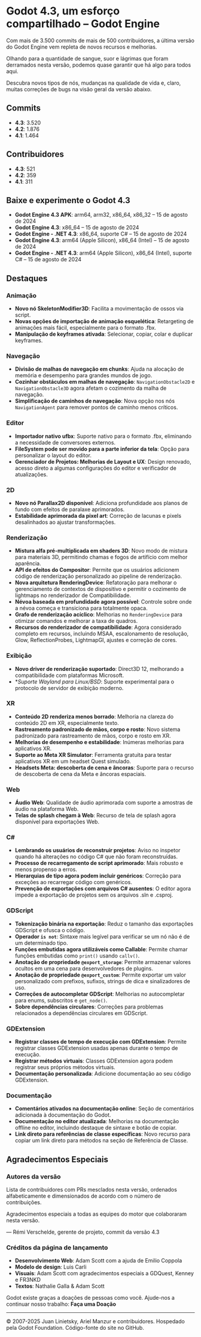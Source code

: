 # Godot 4.3, um esforço compartilhado – Godot Engine

Com mais de 3.500 commits de mais de 500 contribuidores, a última versão do Godot Engine vem repleta de novos recursos e melhorias.

Olhando para a quantidade de sangue, suor e lágrimas que foram derramados nesta versão, podemos quase garantir que há algo para todos aqui.

Descubra novos tipos de nós, mudanças na qualidade de vida e, claro, muitas correções de bugs na visão geral da versão abaixo.

## Commits
*   **4.3**: 3.520
*   **4.2**: 1.876
*   **4.1**: 1.464

## Contribuidores
*   **4.3**: 521
*   **4.2**: 359
*   **4.1**: 311

## Baixe e experimente o Godot 4.3

*   **Godot Engine 4.3 APK**: arm64, arm32, x86_64, x86_32 – 15 de agosto de 2024
*   **Godot Engine 4.3**: x86_64 – 15 de agosto de 2024
*   **Godot Engine - .NET 4.3**: x86_64, suporte C# – 15 de agosto de 2024
*   **Godot Engine 4.3**: arm64 (Apple Silicon), x86_64 (Intel) – 15 de agosto de 2024
*   **Godot Engine - .NET 4.3**: arm64 (Apple Silicon), x86_64 (Intel), suporte C# – 15 de agosto de 2024

## Destaques

### Animação
*   **Novo nó SkeletonModifier3D**: Facilita a movimentação de ossos via script.
*   **Novas opções de importação de animação esquelética**: Retargeting de animações mais fácil, especialmente para o formato .fbx.
*   **Manipulação de keyframes ativada**: Selecionar, copiar, colar e duplicar keyframes.

### Navegação
*   **Divisão de malhas de navegação em chunks**: Ajuda na alocação de memória e desempenho para grandes mundos de jogo.
*   **Cozinhar obstáculos em malhas de navegação**: `NavigationObstacle2D` e `NavigationObstacle3D` agora afetam o cozimento da malha de navegação.
*   **Simplificação de caminhos de navegação**: Nova opção nos nós `NavigationAgent` para remover pontos de caminho menos críticos.

### Editor
*   **Importador nativo ufbx**: Suporte nativo para o formato .fbx, eliminando a necessidade de conversores externos.
*   **FileSystem pode ser movido para a parte inferior da tela**: Opção para personalizar o layout do editor.
*   **Gerenciador de Projetos: Melhorias de Layout e UX**: Design renovado, acesso direto a algumas configurações do editor e verificador de atualizações.

### 2D
*   **Novo nó Parallax2D disponível**: Adiciona profundidade aos planos de fundo com efeitos de paralaxe aprimorados.
*   **Estabilidade aprimorada da pixel art**: Correção de lacunas e pixels desalinhados ao ajustar transformações.

### Renderização
*   **Mistura alfa pré-multiplicada em shaders 3D**: Novo modo de mistura para materiais 3D, permitindo chamas e fogos de artifício com melhor aparência.
*   **API de efeitos do Compositor**: Permite que os usuários adicionem código de renderização personalizado ao pipeline de renderização.
*   **Nova arquitetura RenderingDevice**: Refatoração para melhorar o gerenciamento de contextos de dispositivo e permitir o cozimento de lightmaps no renderizador de Compatibilidade.
*   **Névoa baseada em profundidade agora possível**: Controle sobre onde a névoa começa e transiciona para totalmente opaca.
*   **Grafo de renderização acíclico**: Melhorias no `RenderingDevice` para otimizar comandos e melhorar a taxa de quadros.
*   **Recursos do renderizador de compatibilidade**: Agora considerado completo em recursos, incluindo MSAA, escalonamento de resolução, Glow, ReflectionProbes, LightmapGI, ajustes e correção de cores.

### Exibição
*   **Novo driver de renderização suportado**: Direct3D 12, melhorando a compatibilidade com plataformas Microsoft.
*   **Suporte Wayland para Linux/*BSD**: Suporte experimental para o protocolo de servidor de exibição moderno.

### XR
*   **Conteúdo 2D renderiza menos borrado**: Melhoria na clareza do conteúdo 2D em XR, especialmente texto.
*   **Rastreamento padronizado de mãos, corpo e rosto**: Novo sistema padronizado para rastreamento de mãos, corpo e rosto em XR.
*   **Melhorias de desempenho e estabilidade**: Inúmeras melhorias para aplicativos XR.
*   **Suporte ao Meta XR Simulator**: Ferramenta gratuita para testar aplicativos XR em um headset Quest simulado.
*   **Headsets Meta: descoberta de cena e âncoras**: Suporte para o recurso de descoberta de cena da Meta e âncoras espaciais.

### Web
*   **Áudio Web**: Qualidade de áudio aprimorada com suporte a amostras de áudio na plataforma Web.
*   **Telas de splash chegam à Web**: Recurso de tela de splash agora disponível para exportações Web.

### C#
*   **Lembrando os usuários de reconstruir projetos**: Aviso no inspetor quando há alterações no código C# que não foram reconstruídas.
*   **Processo de recarregamento de script aprimorado**: Mais robusto e menos propenso a erros.
*   **Hierarquias de tipo agora podem incluir genéricos**: Correção para exceções ao recarregar código com genéricos.
*   **Prevenção de exportações com arquivos C# ausentes**: O editor agora impede a exportação de projetos sem os arquivos .sln e .csproj.

### GDScript
*   **Tokenização binária na exportação**: Reduz o tamanho das exportações GDScript e ofusca o código.
*   **Operador `is not`**: Sintaxe mais legível para verificar se um nó não é de um determinado tipo.
*   **Funções embutidas agora utilizáveis como Callable**: Permite chamar funções embutidas como `print()` usando `callv()`.
*   **Anotação de propriedade `@export_storage`**: Permite armazenar valores ocultos em uma cena para desenvolvedores de plugins.
*   **Anotação de propriedade `@export_custom`**: Permite exportar um valor personalizado com prefixos, sufixos, strings de dica e sinalizadores de uso.
*   **Correções de autocompletar GDScript**: Melhorias no autocompletar para enums, subscritos e `get_node()`.
*   **Sobre dependências circulares**: Correções para problemas relacionados a dependências circulares em GDScript.

### GDExtension
*   **Registrar classes de tempo de execução com GDExtension**: Permite registrar classes GDExtension usadas apenas durante o tempo de execução.
*   **Registrar métodos virtuais**: Classes GDExtension agora podem registrar seus próprios métodos virtuais.
*   **Documentação personalizada**: Adicione documentação ao seu código GDExtension.

### Documentação
*   **Comentários ativados na documentação online**: Seção de comentários adicionada à documentação do Godot.
*   **Documentação no editor atualizada**: Melhorias na documentação offline no editor, incluindo destaque de sintaxe e botão de copiar.
*   **Link direto para referências de classe específicas**: Novo recurso para copiar um link direto para métodos na seção de Referência de Classe.

## Agradecimentos Especiais

### Autores da versão
Lista de contribuidores com PRs mesclados nesta versão, ordenados alfabeticamente e dimensionados de acordo com o número de contribuições.

Agradecimentos especiais a todas as equipes do motor que colaboraram nesta versão.

— Rémi Verschelde, gerente de projeto, commit da versão 4.3

### Créditos da página de lançamento
*   **Desenvolvimento Web**: Adam Scott com a ajuda de Emilio Coppola
*   **Modelo de design**: Luis Carli
*   **Visuais**: Adam Scott com agradecimentos especiais a GDQuest, Kenney e FR3NKD
*   **Textos**: Nathalie Galla & Adam Scott

Godot existe graças a doações de pessoas como você. Ajude-nos a continuar nosso trabalho:
**Faça uma Doação**

---
© 2007-2025 Juan Linietsky, Ariel Manzur e contribuidores. Hospedado pela Godot Foundation. Código-fonte do site no GitHub.